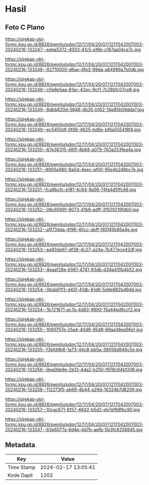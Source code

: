 # Hasil

## Foto C Plano

https://sirekap-obj-formc.kpu.go.id/8826/pemilu/pdpr/12/17/04/20/07/1217042007003-20240216-133247--eeba5372-4003-41c5-a16b-c187aa04ce7c.jpg

https://sirekap-obj-formc.kpu.go.id/8826/pemilu/pdpr/12/17/04/20/07/1217042007003-20240216-133248--92710000-d6ae-4fe3-99da-a84989a7b0db.jpg

https://sirekap-obj-formc.kpu.go.id/8826/pemilu/pdpr/12/17/04/20/07/1217042007003-20240216-133248--c0e8e5aa-81ac-42ec-9cf1-7c28bfc07ce8.jpg

https://sirekap-obj-formc.kpu.go.id/8826/pemilu/pdpr/12/17/04/20/07/1217042007003-20240216-133249--8dbb620d-5846-4b35-b162-14e85b09dda7.jpg

https://sirekap-obj-formc.kpu.go.id/8826/pemilu/pdpr/12/17/04/20/07/1217042007003-20240216-133249--ec5450df-0f06-4625-bd6e-bf6a555418f4.jpg

https://sirekap-obj-formc.kpu.go.id/8826/pemilu/pdpr/12/17/04/20/07/1217042007003-20240216-133250--87e36315-481f-4b84-a079-783a253fea4a.jpg

https://sirekap-obj-formc.kpu.go.id/8826/pemilu/pdpr/12/17/04/20/07/1217042007003-20240216-133251--8900a980-8a0d-4eec-af00-95e4b2d8bc7e.jpg

https://sirekap-obj-formc.kpu.go.id/8826/pemilu/pdpr/12/17/04/20/07/1217042007003-20240216-133251--fca9bcfc-e181-4c84-9a56-74fa4d5ffc66.jpg

https://sirekap-obj-formc.kpu.go.id/8826/pemilu/pdpr/12/17/04/20/07/1217042007003-20240216-133252--09c60991-8073-41b9-adff-3f929216fdb0.jpg

https://sirekap-obj-formc.kpu.go.id/8826/pemilu/pdpr/12/17/04/20/07/1217042007003-20240216-133252--a1f73dda-4f96-40cc-abff-f85f45b85a4e.jpg

https://sirekap-obj-formc.kpu.go.id/8826/pemilu/pdpr/12/17/04/20/07/1217042007003-20240216-133253--ea93de97-df38-4c27-a24a-7b477ece42df.jpg

https://sirekap-obj-formc.kpu.go.id/8826/pemilu/pdpr/12/17/04/20/07/1217042007003-20240216-133253--4eaaf28e-b561-4741-93db-d34a410b4b52.jpg

https://sirekap-obj-formc.kpu.go.id/8826/pemilu/pdpr/12/17/04/20/07/1217042007003-20240216-133254--0bda91f3-d45f-41db-81d6-5dde882bd9dd.jpg

https://sirekap-obj-formc.kpu.go.id/8826/pemilu/pdpr/12/17/04/20/07/1217042007003-20240216-133254--1b721671-ac7a-4d83-9893-15a44ed8ccf2.jpg

https://sirekap-obj-formc.kpu.go.id/8826/pemilu/pdpr/12/17/04/20/07/1217042007003-20240216-133255--1090757e-25a4-40d6-9548-89aa38ea56e1.jpg

https://sirekap-obj-formc.kpu.go.id/8826/pemilu/pdpr/12/17/04/20/07/1217042007003-20240216-133255--f3bfd9b6-1a73-44c8-bb5a-38056d946c5e.jpg

https://sirekap-obj-formc.kpu.go.id/8826/pemilu/pdpr/12/17/04/20/07/1217042007003-20240216-133256--9ea0bb8e-2b13-4da2-b250-f978c94bf206.jpg

https://sirekap-obj-formc.kpu.go.id/8826/pemilu/pdpr/12/17/04/20/07/1217042007003-20240216-133256--112273f5-ab69-4b44-a29d-16324b7d8209.jpg

https://sirekap-obj-formc.kpu.go.id/8826/pemilu/pdpr/12/17/04/20/07/1217042007003-20240216-133257--10cac671-8157-4642-b5d2-eb7ef88fbc90.jpg

https://sirekap-obj-formc.kpu.go.id/8826/pemilu/pdpr/12/17/04/20/07/1217042007003-20240216-133247--83e6077a-6d4e-4d7b-aefb-5b3fc6258845.jpg


## Metadata

| Key        | Value               |
| ---------- | ------------------- |
| Time Stamp | 2024-02-17 13:05:41 |
| Kode Dapil | 1202                |



